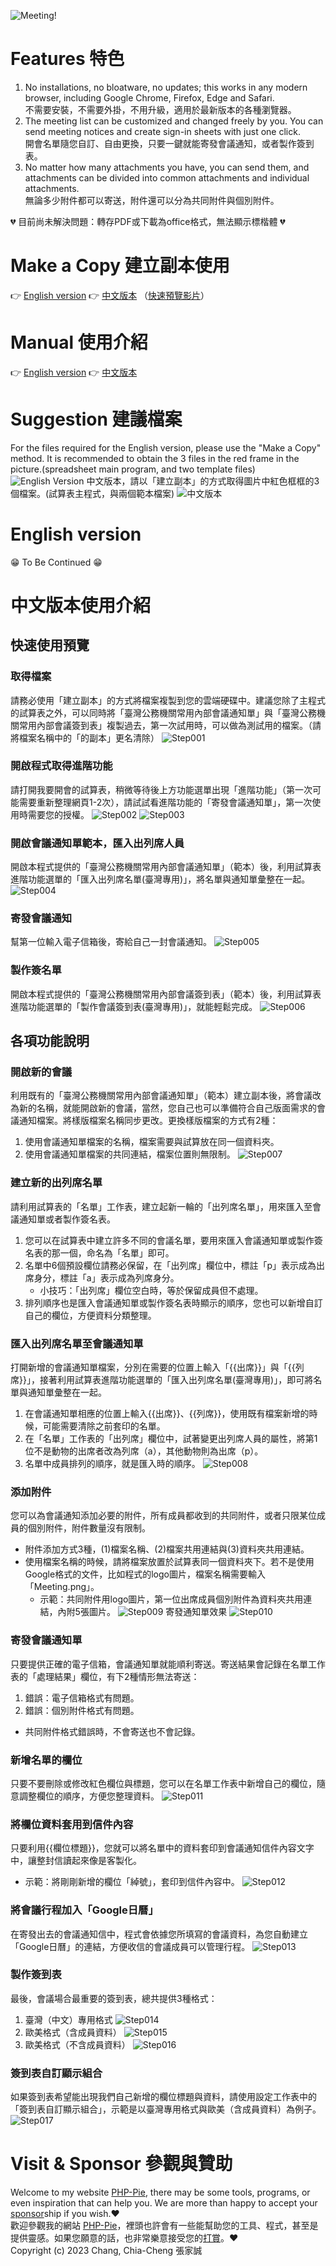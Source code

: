![Meeting!](https://www.php-pie.net/images/gas/meeting/Meeting.png "Meeting!")
# Features 特色
1. No installations, no bloatware, no updates; this works in any modern browser, including Google Chrome, Firefox, Edge and Safari.  
不需要安裝，不需要外掛，不用升級，適用於最新版本的各種瀏覽器。
2. The meeting list can be customized and changed freely by you. You can send meeting notices and create sign-in sheets with just one click.  
開會名單隨您自訂、自由更換，只要一鍵就能寄發會議通知，或者製作簽到表。
3. No matter how many attachments you have, you can send them, and attachments can be divided into common attachments and individual attachments.  
無論多少附件都可以寄送，附件還可以分為共同附件與個別附件。
  
:broken_heart: 目前尚未解決問題：轉存PDF或下載為office格式，無法顯示標楷體 :broken_heart:
# Make a Copy 建立副本使用
👉 [English version](https://drive.google.com/drive/folders/1tP3XyGBg0WUkPT6M0ajd_ktYzEDealVV?usp=drive_link) 👉 [中文版本](https://drive.google.com/drive/folders/1yr6punJZNZVUenghDkB8wNjjmtX2UrCi?usp=drive_link) （[快速預覽影片](https://youtu.be/0CByFYU3mig)）
# Manual 使用介紹
👉 [English version](#english-version) 👉 [中文版本](#中文版本使用介紹)
# Suggestion 建議檔案
For the files required for the English version, please use the "Make a Copy" method. It is recommended to obtain the 3 files in the red frame in the picture.(spreadsheet main program, and two template files)  
![English Version](https://www.php-pie.net/images/gas/meeting/Meeting_English.png "English Version")
中文版本，請以「建立副本」的方式取得圖片中紅色框框的3個檔案。(試算表主程式，與兩個範本檔案)
![中文版本](https://www.php-pie.net/images/gas/meeting/Meeting_Chinese.png "中文版本")
# English version
:grin: To Be Continued :grin:  
# 中文版本使用介紹
## 快速使用預覽
### 取得檔案
請務必使用「建立副本」的方式將檔案複製到您的雲端硬碟中。建議您除了主程式的試算表之外，可以同時將「臺灣公務機關常用內部會議通知單」與「臺灣公務機關常用內部會議簽到表」複製過去，第一次試用時，可以做為測試用的檔案。（請將檔案名稱中的「的副本」更名清除）
![Step001](https://www.php-pie.net/images/gas/meeting/meeting_c_001.gif "Step001")
### 開啟程式取得進階功能
請打開我要開會的試算表，稍微等待後上方功能選單出現「進階功能」（第一次可能需要重新整理網頁1-2次），請試試看進階功能的「寄發會議通知單」，第一次使用時需要您的授權。
![Step002](https://www.php-pie.net/images/gas/meeting/meeting_c_002.gif "Step002")
![Step003](https://www.php-pie.net/images/gas/meeting/meeting_c_003.gif "Step003")
### 開啟會議通知單範本，匯入出列席人員
開啟本程式提供的「臺灣公務機關常用內部會議通知單」（範本）後，利用試算表進階功能選單的「匯入出列席名單(臺灣專用)」，將名單與通知單彙整在一起。
![Step004](https://www.php-pie.net/images/gas/meeting/meeting_c_004.gif "Step004")
### 寄發會議通知
幫第一位輸入電子信箱後，寄給自己一封會議通知。
![Step005](https://www.php-pie.net/images/gas/meeting/meeting_c_005.gif "Step005")
### 製作簽名單
開啟本程式提供的「臺灣公務機關常用內部會議簽到表」（範本）後，利用試算表進階功能選單的「製作會議簽到表(臺灣專用)」，就能輕鬆完成。
![Step006](https://www.php-pie.net/images/gas/meeting/meeting_c_006.gif "Step006")
## 各項功能說明
### 開啟新的會議
利用既有的「臺灣公務機關常用內部會議通知單」（範本）建立副本後，將會議改為新的名稱，就能開啟新的會議，當然，您自己也可以準備符合自己版面需求的會議通知檔案。將樣版檔案名稱同步更改。更換樣版檔案的方式有2種：
1. 使用會議通知單檔案的名稱，檔案需要與試算放在同一個資料夾。
2. 使用會議通知單檔案的共同連結，檔案位置則無限制。
![Step007](https://www.php-pie.net/images/gas/meeting/meeting_c_007.gif "Step007")
### 建立新的出列席名單
請利用試算表的「名單」工作表，建立起新一輪的「出列席名單」，用來匯入至會議通知單或者製作簽名表。
1. 您可以在試算表中建立許多不同的會議名單，要用來匯入會議通知單或製作簽名表的那一個，命名為「名單」即可。
2. 名單中6個預設欄位請務必保留，在「出列席」欄位中，標註「p」表示成為出席身分，標註「a」表示成為列席身分。
   - 小技巧：「出列席」欄位空白時，等於保留成員但不處理。
3. 排列順序也是匯入會議通知單或製作簽名表時顯示的順序，您也可以新增自訂自己的欄位，方便資料分類整理。
### 匯入出列席名單至會議通知單
打開新增的會議通知單檔案，分別在需要的位置上輸入「{{出席}}」與「{{列席}}」，接著利用試算表進階功能選單的「匯入出列席名單(臺灣專用)」，即可將名單與通知單彙整在一起。
1. 在會議通知單相應的位置上輸入{{出席}}、{{列席}}，使用既有檔案新增的時候，可能需要清除之前套印的名單。
2. 在「名單」工作表的「出列席」欄位中，試著變更出列席人員的屬性，將第1位不是動物的出席者改為列席（a），其他動物則為出席（p）。
3. 名單中成員排列的順序，就是匯入時的順序。
![Step008](https://www.php-pie.net/images/gas/meeting/meeting_c_008.gif "Step008")
### 添加附件
您可以為會議通知添加必要的附件，所有成員都收到的共同附件，或者只限某位成員的個別附件，附件數量沒有限制。
* 附件添加方式3種，(1)檔案名稱、(2)檔案共用連結與(3)資料夾共用連結。
* 使用檔案名稱的時候，請將檔案放置於試算表同一個資料夾下。若不是使用Google格式的文件，比如程式的logo圖片，檔案名稱需要輸入「Meeting.png」。
  - 示範：共同附件用logo圖片，第一位出席成員個別附件為資料夾共用連結，內附5張圖片。
![Step009](https://www.php-pie.net/images/gas/meeting/meeting_c_009.gif "Step009")
寄發通知單效果
![Step010](https://www.php-pie.net/images/gas/meeting/meeting_c_010.gif "Step010")
### 寄發會議通知單
只要提供正確的電子信箱，會議通知單就能順利寄送。寄送結果會記錄在名單工作表的「處理結果」欄位，有下2種情形無法寄送：
1. 錯誤：電子信箱格式有問題。
2. 錯誤：個別附件格式有問題。
- 共同附件格式錯誤時，不會寄送也不會記錄。
### 新增名單的欄位
只要不要刪除或修改紅色欄位與標題，您可以在名單工作表中新增自己的欄位，隨意調整欄位的順序，方便您整理資料。
![Step011](https://www.php-pie.net/images/gas/meeting/meeting_c_011s.gif "Step011")
### 將欄位資料套用到信件內容
只要利用{{欄位標題}}，您就可以將名單中的資料套印到會議通知信件內容文字中，讓整封信讀起來像是客製化。
- 示範：將剛剛新增的欄位「綽號」，套印到信件內容中。
![Step012](https://www.php-pie.net/images/gas/meeting/meeting_c_012.gif "Step012")
### 將會議行程加入「Google日曆」
在寄發出去的會議通知信中，程式會依據您所填寫的會議資料，為您自動建立「Google日曆」的連結，方便收信的會議成員可以管理行程。
![Step013](https://www.php-pie.net/images/gas/meeting/meeting_c_013.gif "Step013")
### 製作簽到表
最後，會議場合最重要的簽到表，總共提供3種格式：
1. 臺灣（中文）專用格式
![Step014](https://www.php-pie.net/images/gas/meeting/meeting_c_014.gif "Step014")
2. 歐美格式（含成員資料）
![Step015](https://www.php-pie.net/images/gas/meeting/meeting_c_015.gif "Step016")
3. 歐美格式（不含成員資料）
![Step016](https://www.php-pie.net/images/gas/meeting/meeting_c_016.gif "Step016")
### 簽到表自訂顯示組合
如果簽到表希望能出現我們自己新增的欄位標題與資料，請使用設定工作表中的「簽到表自訂顯示組合」，示範是以臺灣專用格式與歐美（含成員資料）為例子。
![Step017](https://www.php-pie.net/images/gas/meeting/meeting_c_017.gif "Step017")
# Visit & Sponsor 參觀與贊助
Welcome to my website [PHP-Pie](https://php-pie.net "PHP-Pie"), there may be some tools, programs, or even inspiration that can help you. We are more than happy to accept your [sponsor](https://p.ecpay.com.tw/36FF207 "sponsor")ship if you wish.:heart:  
歡迎參觀我的網站 [PHP-Pie](https://php-pie.net "PHP-Pie")，裡頭也許會有一些能幫助您的工具、程式，甚至是提供靈感。如果您願意的話，也非常樂意接受您的[打賞](https://p.ecpay.com.tw/36FF207 "打賞")。:heart:  
Copyright (c) 2023 Chang, Chia-Cheng 張家誠
